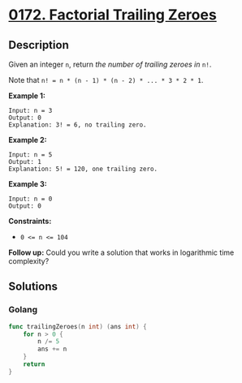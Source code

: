 # [0172. Factorial Trailing Zeroes](https://leetcode-cn.com/problems/factorial-trailing-zeroes/)



## Description


Given an integer `n`, return *the number of trailing zeroes in* `n!`.

Note that `n! = n * (n - 1) * (n - 2) * ... * 3 * 2 * 1`.

 

**Example 1:**

```
Input: n = 3
Output: 0
Explanation: 3! = 6, no trailing zero.
```

**Example 2:**

```
Input: n = 5
Output: 1
Explanation: 5! = 120, one trailing zero.
```

**Example 3:**

```
Input: n = 0
Output: 0
```

 

**Constraints:**

- `0 <= n <= 104`

 

**Follow up:** Could you write a solution that works in logarithmic time complexity?







## Solutions

<!-- tabs:start -->

### **Golang**

```go
func trailingZeroes(n int) (ans int) {
    for n > 0 {
        n /= 5
        ans += n
    }
    return
}
```

<!-- tabs:end -->